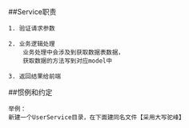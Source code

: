##Service职责

    1. 验证请求参数
    
    2. 业务逻辑处理
        业务处理中会涉及到获取数据表数据，
        获取数据的方法写到对应model中
    
    3. 返回结果给前端
    
##惯例和约定

    举例：
    新建一个UserService目录，在下面建同名文件【采用大写驼峰】
    
    